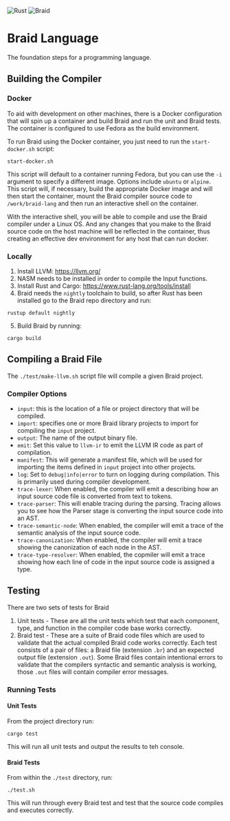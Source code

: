 ![Rust](https://github.com/erichgess/braid-lang/workflows/Rust/badge.svg)
![Braid](https://github.com/erichgess/braid-lang/workflows/Braid/badge.svg)

# Braid Language
The foundation steps for a programming language.

## Building the Compiler
### Docker
To aid with development on other machines, there is a Docker configuration that
will spin up a container and build Braid and run the unit and Braid tests. The
container is configured to use Fedora as the build environment.

To run Braid using the Docker container, you just need to run the `start-docker.sh`
script:

```
start-docker.sh
```

This script will default to a container running Fedora, but you can use the
`-i` argument to specify a different image.  Options include `ubuntu` or `alpine`.
This script will, if necessary, build the appropriate Docker image and will then
start the container, mount the Braid compiler source code to `/work/braid-lang` and
then run an interactive shell on the container.

With the interactive shell, you will be able to compile and use the Braid compiler
under a Linux OS. And any changes that you make to the Braid source code on the host
machine will be reflected in the container, thus creating an effective dev environment
for any host that can run docker.

### Locally
1. Install LLVM: https://llvm.org/
2. NASM needs to be installed in order to compile the Input functions.
3. Install Rust and Cargo: https://www.rust-lang.org/tools/install
4. Braid needs the `nightly` toolchain to build, so after Rust has been installed
go to the Braid repo directory and run:
```
rustup default nightly
```
5. Build Braid by running:
```
cargo build
```

## Compiling a Braid File
The `./test/make-llvm.sh` script file will compile a given Braid project.

### Compiler Options
- `input`: this is the location of a file or project directory that will be compiled.
- `import`: specifies one or more Braid library projects to import for compiling the `input` project.
- `output`: The name of the output binary file.
- `emit`: Set this value to `llvm-ir` to emit the LLVM IR code as part of compilation.
- `manifest`: This will generate a manifest file, which will be used for importing the items defined in `input` project into other projects.
- `log`: Set to `debug|info|error` to turn on logging during compilation.  This is primarily used during compiler development.
- `trace-lexer`: When enabled, the compiler will emit a describing how an input source code file is converted from text to tokens.
- `trace-parser`: This will enable tracing during the parsing. Tracing allows you to see how the Parser stage is converting the input source code into an AST.
- `trace-semantic-node`: When enabled, the compiler will emit a trace of the semantic analysis of the input source code.
- `trace-canonization`: When enabled, the compiler will emit a trace showing the canonization of each node in the AST.
- `trace-type-resolver`: When enabled, the copmiler will emit a trace showing how each line of code in the input source code is assigned a type.

## Testing
There are two sets of tests for Braid
1. Unit tests - These are all the unit tests which test that each component, type, and
function in the compiler code base works correctly.
2. Braid test - These are a suite of Braid code files which are used to validate that
the actual compiled Braid code works correctly.  Each test consists of a pair of files:
a Braid file (extension `.br`) and an expected output file (extension `.out`).  Some
Braid files contain intentional errors to validate that the compilers syntactic and
semantic analysis is working, those `.out` files will contain compiler error messages.

### Running Tests
#### Unit Tests
From the project directory run:

 ```
 cargo test
 ```

This will run all unit tests and output the results to teh console.

#### Braid Tests
From within the `./test` directory, run: 
```
./test.sh
```

This will run through every Braid test and test that the source code compiles and 
executes correctly.
